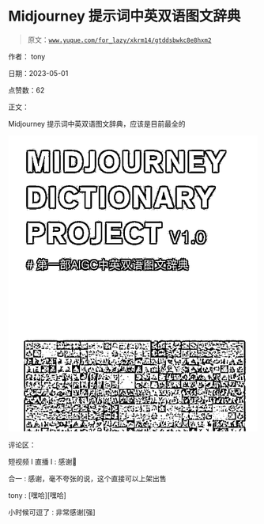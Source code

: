 # Midjourney 提示词中英双语图文辞典

> 原文：[`www.yuque.com/for_lazy/xkrm14/gtddsbwkc8e8hxm2`](https://www.yuque.com/for_lazy/xkrm14/gtddsbwkc8e8hxm2)

作者： tony

日期：2023-05-01

点赞数：62

正文：

Midjourney 提示词中英双语图文辞典，应该是目前最全的

![](img/a2193df04f42ef5444851ec9ff34fd01.png)  

评论区：

短视频 I 直播 I : 感谢🙏

合一 : 感谢，毫不夸张的说，这个直接可以上架出售

tony : [嘿哈][嘿哈]

小时候可逗了 : 非常感谢[强]




